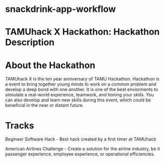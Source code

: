 # snackdrink-app-workflow


















# TAMUhack X Hackathon: Hackathon Description
# About the Hackathon
  TAMUhack X is the ten year anniversary of TAMU Hackathon. Hackathon is a event to bring together young minds to work on a common problem and develop a deep bond with one another. It is one of the best enviorments to simiulate a real-world experience, teamwork, and honing your skills. You can also develop and learn new skills during this event, which could be beneficial in the near or distant future.
# Tracks
  Begineer Software Hack - Best hack created by a first timer at TAMUhack

  American Airlines Challenge - Create a solution for the airline industry, be it passenger experience, employee experience, or operational efficiencies.
